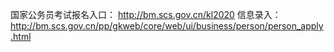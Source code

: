 国家公务员考试报名入口：
http://bm.scs.gov.cn/kl2020
信息录入：
http://bm.scs.gov.cn/pp/gkweb/core/web/ui/business/person/person_apply.html